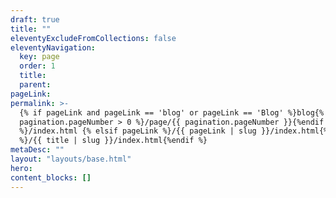 ```yaml
---
draft: true
title: ""
eleventyExcludeFromCollections: false
eleventyNavigation:
  key: page
  order: 1
  title:
  parent:
pageLink: 
permalink: >-
  {% if pageLink and pageLink == 'blog' or pageLink == 'Blog' %}blog{% if
  pagination.pageNumber > 0 %}/page/{{ pagination.pageNumber }}{%endif
  %}/index.html {% elsif pageLink %}/{{ pageLink | slug }}/index.html{% else
  %}/{{ title | slug }}/index.html{%endif %}
metaDesc: ""
layout: "layouts/base.html"
hero:
content_blocks: []
---
```

